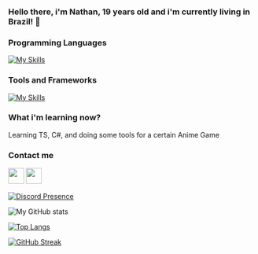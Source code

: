 ### Hello there, i'm Nathan, 19 years old and i'm currently living in Brazil! 👋

### Programming Languages

[![My Skills](https://skillicons.dev/icons?i=js,kotlin,python,java)](https://skillicons.dev)

### Tools and Frameworks

[![My Skills](https://skillicons.dev/icons?i=vscode,idea)](https://skillicons.dev)

### What i'm learning now?

Learning TS, C#, and doing some tools for a certain Anime Game 

### Contact me

 <a href="https://discord.com/users/kyarah#7394" target="_blank" rel="noreferrer"><img src="https://raw.githubusercontent.com/danielcranney/readme-generator/main/public/icons/socials/discord.svg" width="32" height="32"/></a> <a href="https://www.github.com/ndzin" target="_blank" rel="noreferrer"><img src="https://raw.githubusercontent.com/danielcranney/readme-generator/main/public/icons/socials/github.svg" width="32" height="32" /></a>

[![Discord Presence](https://lanyard.cnrad.dev/api/407649282200436738)](https://discord.com/users/407649282200436738)

 ![My GitHub stats](https://github-readme-stats.vercel.app/api?username=ndzin&count_private=true&theme=dracula)

 [![Top Langs](https://github-readme-stats.vercel.app/api/top-langs/?username=ndzin&layout=compact&theme=dracula)](https://github.com/anuraghazra/github-readme-stats)

 [![GitHub Streak](https://streak-stats.demolab.com/?user=ndzin&theme=buefy-dark)](https://git.io/streak-stats)
